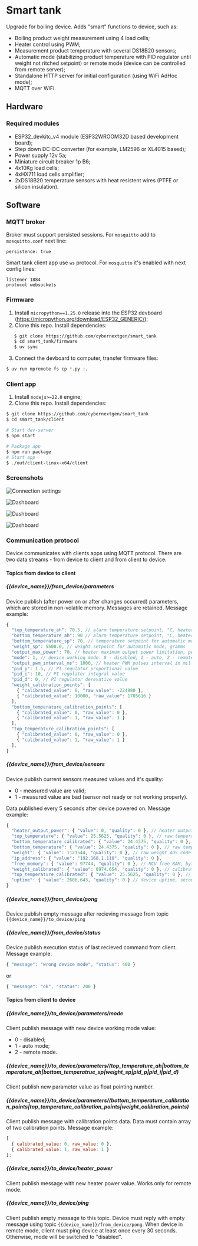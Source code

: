 # Smart tank

Upgrade for boiling device. Adds "smart" functions to device, such as:

- Boiling product weight measurement using 4 load cells;
- Heater control using PWM;
- Measurement product temperature with several DS18B20 sensors;
- Automatic mode (stabilizing product temperature with PID regulator until weight not ritched setpoint) or remote mode (device can be controlled from remote server);
- Standalone HTTP server for initial configuration (using WiFi AdHoc mode);
- MQTT over WiFi.

## Hardware

### Required modules

- ESP32_devkitc_v4 module (ESP32WROOM32D based development board);
- Step down DC-DC converter (for example, LM2596 or XL4015 based);
- Power supply 12v 5a;
- Miniature circuit breaker 1p B6;
- 4x10Kg load cells;
- 4xHX711 load cells amplifier;
- 2xDS18B20 temperature sensors with heat resistent wires (PTFE or silicon insulation).

## Software

### MQTT broker

Broker must support persisted sessions. For `mosquitto` add to `mosquitto.conf` next line:

```text
persistence: true
```

Smart tank client app use `ws` protocol. For `mosquitto` it's enabled with next config lines:

```text
listener 1884
protocol websockets
```

### Firmware

1. Install `micropython==1.25.0` release into the ESP32 devboard (https://micropython.org/download/ESP32_GENERIC/);
2. Clone this repo. Install dependencies:

```sh
   $ git clone https://github.com/cybernextgen/smart_tank
   $ cd smart_tank/firmware
   $ uv sync

```

3. Connect the devboard to computer, transfer firmware files:

```sh
$ uv run mpremote fs cp *.py :.
```

### Client app

1. Install `nodejs>=22.0` engine;
2. Clone this repo. Install dependencies:

```sh
$ git clone https://github.com/cybernextgen/smart_tank
$ cd smart_tank/client

# Start dev-server
$ npm start

# Package app
$ npm run package
# Start app
$ ./out/client-linux-x64/client
```

### Screenshots

![Connection settings](/img/connection_settings.png)

![Dashboard](/img/dashboard.png)

![Dashboard](/img/setpoints.png)

![Dashboard](/img/calibration.png)

### Communication protocol

Device communicates with clients apps using MQTT protocol. There are two data streams - from device to client and from client to device.

#### Topics from device to client

##### **{{device_name}}/from_device/parameters**

Device publish (after power on or after changes occurred) parameters, which are stored in non-volatile memory. Messages are retained. Message example:

```js
{
  "top_temperature_ah": 70.5, // alarm temperature setpoint, °C, heater shutdown,
  "bottom_temperature_ah": 90 // alarm temperature setpoint, °C, heater shutdown
  "bottom_temperature_sp": 70, // temperature setpoint for automatic mode, °C
  "weight_sp": 5500.0, // weight setpoint for automatic mode, gramms
  "output_max_power": 70, // heater maximum output power limitation, percents
  "mode": 1, // device working mode. 0 - disabled, 1 - auto, 2 - remote
  "output_pwm_interval_ms": 1000, // heater PWM pulses interval in milliseconds
  "pid_p": 1.5, // PI regulator proportional value
  "pid_i": 10, // PI regulator integral value
  "pid_d": 0, // PI regulator derevative value
  "weight_calibration_points": [
    { "calibrated_value": 0, "raw_value": -224980 },
    { "calibrated_value": 10000, "raw_value": 1705616 }
  ],
  "bottom_temperature_calibration_points": [
    { "calibrated_value": 0, "raw_value": 0 },
    { "calibrated_value": 1, "raw_value": 1 }
  ],
  "top_temperature_calibration_points": [
    { "calibrated_value": 0, "raw_value": 0 },
    { "calibrated_value": 1, "raw_value": 1 }
  ],
}
```

##### **{{device_name}}/from_device/sensors**

Device publish current sensors measured values and it's quality:

- 0 - measured value are valid;
- 1 - measured value are bad (sensor not ready or not working properly).

Data published every 5 seconds after device powered on. Message example:

```js
{
  "heater_output_power": { "value": 0, "quality": 0 }, // heater output power, percents
  "top_temperature": { "value": 25.5625, "quality": 0 }, // raw temperature, °C
  "bottom_temperature_calibrated": { "value": 24.4375, "quality": 0 }, // calibrated temperature, °C
  "bottom_temperature": { "value": 24.4375, "quality": 0 }, // raw temperature, °C
  "weight": { "value": 1121544, "quality": 0 }, // raw weight ADS code
  "ip_address": { "value": "192.168.1.110", "quality": 0 },
  "free_memory": { "value": 97744, "quality": 0 }, // MCU free RAM, bytes
  "weight_calibrated": { "value": 6974.654, "quality": 0 }, // calibrated weight, gramms
  "top_temperature_calibrated": { "value": 25.5625, "quality": 0 }, // calibrated temperature, °C
  "uptime": { "value": 2606.643, "quality": 0 } // device uptime, seconds
}
```

##### **{{device_name}}/from_device/pong**

Device publish empty message after recieving message from topic `{{device_name}}/to_device/ping`

##### **{{device_name}}/from_device/status**

Device publish execution status of last recieved command from client. Message example:

```js
{ "message": "wrong device mode", "status": 400 }
```

or

```js
{ "message": "ok", "status": 200 }
```

#### Topics from client to device

##### **{{device_name}}/to_device/parameters/mode**

Client publish message with new device working mode value:

- 0 - disabled;
- 1 - auto mode;
- 2 - remote mode.

##### **{{device_name}}/to_device/parameters/(top_temperature_ah|bottom_temperature_ah|bottom_temperatrue_sp|weight_sp|pid_p|pid_i|pid_d)**

Client publish new parameter value as float pointing number.

##### **{{device_name}}/to_device/parameters/(bottom_temperature_calibration_points|top_temperature_calibration_points|weight_calibration_points)**

Client publish message with calibration points data. Data must contain array of two calibration points. Message example:

```js
[
  { calibrated_value: 0, raw_value: 0 },
  { calibrated_value: 1, raw_value: 1 }
];
```

##### **{{device_name}}/to_device/heater_power**

Client publish message with new heater power value. Works only for remote mode.

##### **{{device_name}}/to_device/ping**

Client publish empty message to this topic. Device must reply with empty message using topic `{{device_name}}/from_device/pong`. When device in remote mode, client must ping device at least once every 30 seconds. Otherwise, mode will be switched to "disabled".
